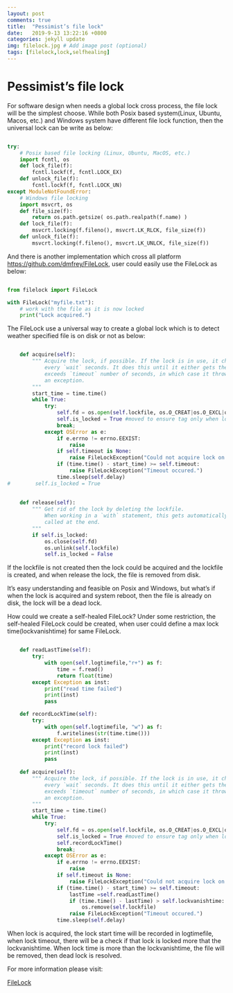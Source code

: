 ```yaml
---
layout: post
comments: true
title:  "Pessimist’s file lock"
date:   2019-9-13 13:22:16 +0800
categories: jekyll update
img: filelock.jpg # Add image post (optional)
tags: [filelock,lock,selfhealing]
---
```


# Pessimist’s file lock

For software design when needs a global lock cross process, the file lock will be the simplest choose. While both Posix based system(Linux, Ubuntu, Macos, etc.) and Windows system have different file lock function, then the universal lock can be write as below:

```python

try:
    # Posix based file locking (Linux, Ubuntu, MacOS, etc.)
    import fcntl, os
    def lock_file(f):
        fcntl.lockf(f, fcntl.LOCK_EX)
    def unlock_file(f):
        fcntl.lockf(f, fcntl.LOCK_UN)
except ModuleNotFoundError:
    # Windows file locking
    import msvcrt, os
    def file_size(f):
        return os.path.getsize( os.path.realpath(f.name) )
    def lock_file(f):
        msvcrt.locking(f.fileno(), msvcrt.LK_RLCK, file_size(f))
    def unlock_file(f):
        msvcrt.locking(f.fileno(), msvcrt.LK_UNLCK, file_size(f))
```

And there is another implementation which cross all platform https://github.com/dmfrey/FileLock, user could easily use the FileLock as below:

```python 

from filelock import FileLock

with FileLock("myfile.txt"):
    # work with the file as it is now locked
    print("Lock acquired.")

```

The FileLock use a universal way to create a global lock which is to detect weather specified file is on disk or not as below:

```python 

    def acquire(self):
        """ Acquire the lock, if possible. If the lock is in use, it check again
            every `wait` seconds. It does this until it either gets the lock or
            exceeds `timeout` number of seconds, in which case it throws 
            an exception.
        """
        start_time = time.time()
        while True:
            try:
                self.fd = os.open(self.lockfile, os.O_CREAT|os.O_EXCL|os.O_RDWR)
                self.is_locked = True #moved to ensure tag only when locked
                break;
            except OSError as e:
                if e.errno != errno.EEXIST:
                    raise
                if self.timeout is None:
                    raise FileLockException("Could not acquire lock on {}".format(self.file_name))
                if (time.time() - start_time) >= self.timeout:
                    raise FileLockException("Timeout occured.")
                time.sleep(self.delay)
#        self.is_locked = True
 
 
    def release(self):
        """ Get rid of the lock by deleting the lockfile. 
            When working in a `with` statement, this gets automatically 
            called at the end.
        """
        if self.is_locked:
            os.close(self.fd)
            os.unlink(self.lockfile)
            self.is_locked = False

```

If the lockfile is not created then the lock could be acquired and the lockfile is created, and when release the lock, the file is removed from disk.

It’s easy understanding and feasible on Posix and Windows, but what’s if when the lock is acquired and system reboot, then the file is already on disk, the lock will be a dead lock.

How could we create a self-healed FileLock?
Under some restriction, the self-healed FileLock could be created, when user could define a max lock time(lockvanishtime) for same FileLock.

```python

    def readLastTime(self):
        try:
            with open(self.logtimefile,"r+") as f:
                time = f.read()
                return float(time)
        except Exception as inst:
            print("read time failed")
            print(inst)
            pass

    def recordLockTime(self):
        try:
            with open(self.logtimefile, "w") as f:
                f.writelines(str(time.time()))
        except Exception as inst:
            print("record lock failed")
            print(inst)
            pass
 
    def acquire(self):
        """ Acquire the lock, if possible. If the lock is in use, it check again
            every `wait` seconds. It does this until it either gets the lock or
            exceeds `timeout` number of seconds, in which case it throws 
            an exception.
        """
        start_time = time.time()
        while True:
            try:
                self.fd = os.open(self.lockfile, os.O_CREAT|os.O_EXCL|os.O_RDWR)
                self.is_locked = True #moved to ensure tag only when locked
                self.recordLockTime()
                break;
            except OSError as e:
                if e.errno != errno.EEXIST:
                    raise
                if self.timeout is None:
                    raise FileLockException("Could not acquire lock on {}".format(self.file_name))
                if (time.time() - start_time) >= self.timeout:
                    lastTime =self.readLastTime()
                    if (time.time() - lastTime) > self.lockvanishtime:
                        os.remove(self.lockfile)
                    raise FileLockException("Timeout occured.")
                time.sleep(self.delay)

```

When lock is acquired, the lock start time will be recorded in logtimefile, when lock timeout, there will be a check if that lock is locked more that the lockvanishtime. When lock time is more than the lockvanishtime, the file will be removed, then dead lock is resolved.

For more information please visit:

[FileLock](https://github.com/wherby/FileLock)


[jekyll-docs]: https://jekyllrb.com/docs/home
[jekyll-gh]:   https://github.com/jekyll/jekyll
[jekyll-talk]: https://talk.jekyllrb.com/
